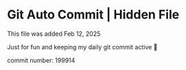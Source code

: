 # Git Auto Commit | Hidden File

This file was added Feb 12, 2025

Just for fun and keeping my daily git commit active 🤪

commit number: 199914

